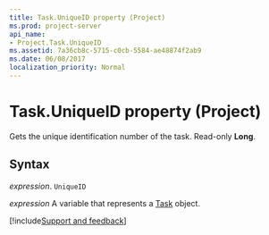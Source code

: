 ```yaml
---
title: Task.UniqueID property (Project)
ms.prod: project-server
api_name:
- Project.Task.UniqueID
ms.assetid: 7a36cb8c-5715-c0cb-5584-ae48874f2ab9
ms.date: 06/08/2017
localization_priority: Normal
---
```



# Task.UniqueID property (Project)

Gets the unique identification number of the task. Read-only  **Long**.


## Syntax

_expression_. `UniqueID`

_expression_ A variable that represents a [Task](./Project.Task.md) object.

[!include[Support and feedback](~/includes/feedback-boilerplate.md)]